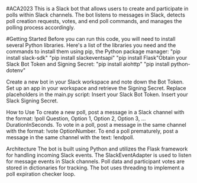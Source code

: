 #ACA2023
This is a Slack bot that allows users to create and participate in polls within Slack channels. The bot listens to messages in Slack, detects poll creation requests, votes, and end poll commands, and manages the polling process accordingly.

#Getting Started
Before you can run this code, you will need to install several Python libraries. Here's a list of the libraries you need and the commands to install them using pip, the Python package manager: 
"pip install slack-sdk"
"pip install slackeventsapi"
"pip install Flask"Obtain your Slack Bot Token and Signing Secret:
"pip install aiohttp"
"pip install python-dotenv"

Create a new bot in your Slack workspace and note down the Bot Token.
Set up an app in your workspace and retrieve the Signing Secret.
Replace placeholders in the main.py script:
Insert your Slack Bot Token.
Insert your Slack Signing Secret.

How to Use
To create a new poll, post a message in a Slack channel with the format: !poll Question, Option 1, Option 2, Option 3, ... DurationInSeconds.
To vote in a poll, post a message in the same channel with the format: !vote OptionNumber.
To end a poll prematurely, post a message in the same channel with the text: !endpoll.

Architecture
The bot is built using Python and utilizes the Flask framework for handling incoming Slack events.
The SlackEventAdapter is used to listen for message events in Slack channels.
Poll data and participant votes are stored in dictionaries for tracking.
The bot uses threading to implement a poll expiration checker loop.



